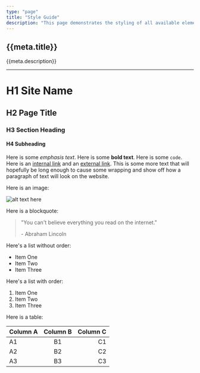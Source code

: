 ```yaml
---
type: "page"
title: "Style Guide"
description: "This page demonstrates the styling of all available elements."
---
```


## {{meta.title}}

{{meta.description}}

---

# H1 Site Name

## H2 Page Title

### H3 Section Heading

#### H4 Subheading

Here is some *emphasis text*. Here is some **bold text**. Here is some `code`. Here is an [internal link](/) and an [external link](https://github.com). This is some more text that will hopefully be long enough to cause some wrapping and show off how a paragraph of text will look on the website.

Here is an image:

![alt text here](/trees.jpg)

Here is a blockquote:

> "You can't believe everything you read on the internet."
>
> \- Abraham Lincoln

Here's a list without order:

- Item One
- Item Two
- Item Three

Here's a list with order:

1. Item One
1. Item Two
1. Item Three

Here is a table:

|Column A | Column B | Column C |
|:--------|:--------:|---------:|
| A1      | B1       | C1       |
| A2      | B2       | C2       |
| A3      | B3       | C3       |